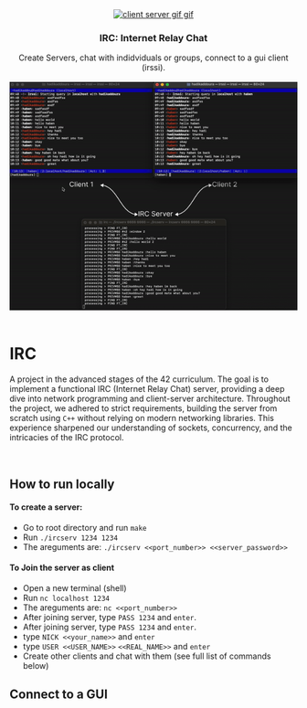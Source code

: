 <div align="center">
<a href="https://github.com/hadi14250">
    <img src="github_gifs/client-server.gif" alt="client server gif gif" width="150" height="150">
  </a>
  <h3 align="center">IRC: Internet Relay Chat</h3>
  Create Servers, chat with indidviduals or groups, connect to a gui client (irssi).
  <br>
  <br>
</div>


<div align="center">
<a href="https://github.com/hadi14250">
    <img src="github_gifs/chat.gif" alt="chat gif"  width="600" height="400">
  </a>


</div>

<br>


# IRC

 A project in the advanced stages of the 42 curriculum. The goal is to implement a functional IRC (Internet Relay Chat) server, providing a deep dive into network programming and client-server architecture. Throughout the project, we adhered to strict requirements, building the server from scratch using `C++` without relying on modern networking libraries. This experience sharpened our understanding of sockets, concurrency, and the intricacies of the IRC protocol.

<br>

## How to run locally

#### To create a server:

- Go to root directory and run `make`
- Run `./ircserv 1234 1234`
- The areguments are: `./ircserv <<port_number>> <<server_password>>`

#### To Join the server as client

- Open a new terminal (shell)
- Run `nc localhost 1234`
- The areguments are: `nc <<port_number>>`
- After joining server, type `PASS 1234` and `enter`.
- After joining server, type `PASS 1234` and `enter`.
- type `NICK <<your_name>>` and `enter`
- type `USER <<USER_NAME>>` `<<REAL_NAME>>` and `enter`
- Create other clients and chat with them (see full list of commands below)


## Connect to a GUI